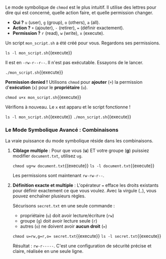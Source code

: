 Le mode symbolique de `chmod` est le plus intuitif. Il utilise des lettres pour dire qui est concerné, quelle action faire, et quelle permission changer.

-   **Qui ?** `u` (user), `g` (group), `o` (others), `a` (all).
-   **Action ?** `+` (ajouter), `-` (retirer), `=` (définir exactement).
-   **Permission ?** `r` (read), `w` (write), `x` (execute).

Un script `mon_script.sh` a été créé pour vous. Regardons ses permissions.

`ls -l mon_script.sh`{{execute}}

Il est en `-rw-r--r--`. Il n'est pas exécutable. Essayons de le lancer.

`./mon_script.sh`{{execute}}

**Permission denied !** Utilisons `chmod` pour **ajouter** (`+`) la permission d'**exécution** (`x`) pour le **propriétaire** (`u`).

`chmod u+x mon_script.sh`{{execute}}

Vérifions à nouveau. Le `x` est apparu et le script fonctionne !

`ls -l mon_script.sh`{{execute}}
`./mon_script.sh`{{execute}}

### Le Mode Symbolique Avancé : Combinaisons

La vraie puissance du mode symbolique réside dans les combinaisons.

1.  **Ciblage multiple** : Pour que vous (**u**) ET votre groupe (**g**) puissiez modifier `document.txt`, utilisez `ug`.

    `chmod ug+w document.txt`{{execute}}
    `ls -l document.txt`{{execute}}

    Les permissions sont maintenant `rw-rw-r--`.

2.  **Définition exacte et multiple** : L'opérateur `=` efface les droits existants pour définir exactement ce que vous voulez. Avec la virgule (`,`), vous pouvez enchaîner plusieurs règles.

    Sécurisons `secret.txt` en une seule commande :
    -   propriétaire (`u`) doit avoir lecture/écriture (`rw`)
    -   groupe (`g`) doit avoir lecture seule (`r`)
    -   autres (`o`) ne doivent avoir **aucun droit** (`=`)

    `chmod u=rw,g=r,o= secret.txt`{{execute}}
    `ls -l secret.txt`{{execute}}

    Résultat : `rw-r-----`. C'est une configuration de sécurité précise et claire, réalisée en une seule ligne.